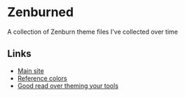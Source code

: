 # Zenburned

A collection of Zenburn theme files I've collected over time

## Links
- [Main site](http://slinky.imukuppi.org/zenburnpage/)
- [Reference colors](http://emacsredux.com/blog/2013/08/21/color-themes-redux/)
- [Good read over theming your tools](http://wynnnetherland.com/journal/a-stylesheet-author-s-guide-to-terminal-colors)
